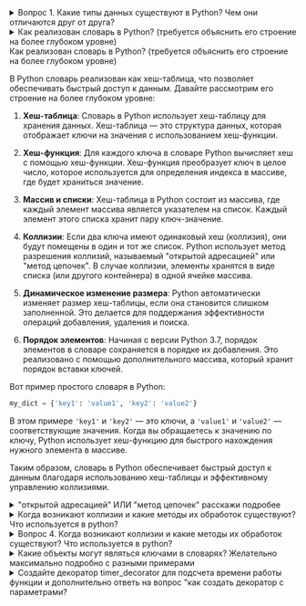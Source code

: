 
<details>

<summary>Вопрос 1. Какие типы данных существуют в Python? Чем они отличаются друг от друга?</summary>

Типы данных делаться на изменяемые и неизменяемые.
Изменяемые: 

- list([]) - упорядоченные, 
-  set( {} ), dict( {} )  - неупорядоченные
- bytearray: изменяемая версия bytes, но сами по себе объекты bytearray являются изменяемыми, так что это исключение.
Неизменяемые

- int: целые числа
- float: числа с плавающей запятой
- complex: комплексные числа
- bool: логические значения True или False.
- str: строки, например, "Hello", "Python".
- tuple: кортежи, например, (1, 2, 3). В случае если внутренне tuple неизменяемые типы данных
- bytes: последовательность байтов, например, b'hello'.
- frozenset: неизменяемая версия множества set.

Упорядоченность определяет, имеют ли элементы в объекте определенный порядок. 
 Списков (list), строк (str) и кортежей (tuple)
 (Словари dict): начиная с Python 3.7, словари гарантированно сохраняют порядок добавления элементов.

Неупорядоченные типы данных не гарантируют порядок элементов.

К ним, помимо множеств (set), относится и frozenset - неизменяемая версия множества.


</details>

<details>

<summary>Как реализован словарь в Python? (требуется объяснить его строение на более глубоком уровне)</summary>

В Python словарь реализован как хеш-таблица, что позволяет обеспечивать быстрый доступ к данным.
Словарь в Python использует хеш-таблицу для хранения данных. Хеш-таблица — это структура данных, которая отображает ключи на значения с использованием хеш-функции. Для каждого ключа в словаре Python вычисляет хеш с помощью хеш-функции. Хеш-функция преобразует ключ в целое число, которое используется для определения индекса в массиве, где будет храниться значение.

Хеш-таблица в Python состоит из массива, где каждый элемент массива является указателем на список. Каждый элемент этого списка хранит пару ключ-значение.

Коллизии

Если два ключа имеют одинаковый хеш (коллизия), они будут помещены в один и тот же список. Python использует метод разрешения коллизий, называемый "открытой адресацией" или "метод цепочек". В случае коллизии, элементы хранятся в виде списка (или другого контейнера) в одной ячейке массива.

Динамическое изменение размера

Python автоматически изменяет размер хеш-таблицы, если она становится слишком заполненной. Это делается для поддержания эффективности операций добавления, удаления и поиска.

</details>




<summary>Как реализован словарь в Python? (требуется объяснить его строение на более глубоком уровне)</summary>

В Python словарь реализован как хеш-таблица, что позволяет обеспечивать быстрый доступ к данным. Давайте рассмотрим его строение на более глубоком уровне:

1. **Хеш-таблица**: Словарь в Python использует хеш-таблицу для хранения данных. Хеш-таблица — это структура данных, которая отображает ключи на значения с использованием хеш-функции.

2. **Хеш-функция**: Для каждого ключа в словаре Python вычисляет хеш с помощью хеш-функции. Хеш-функция преобразует ключ в целое число, которое используется для определения индекса в массиве, где будет храниться значение.

3. **Массив и списки**: Хеш-таблица в Python состоит из массива, где каждый элемент массива является указателем на список. Каждый элемент этого списка хранит пару ключ-значение.

4. **Коллизии**: Если два ключа имеют одинаковый хеш (коллизия), они будут помещены в один и тот же список. Python использует метод разрешения коллизий, называемый "открытой адресацией" или "метод цепочек". В случае коллизии, элементы хранятся в виде списка (или другого контейнера) в одной ячейке массива.

5. **Динамическое изменение размера**: Python автоматически изменяет размер хеш-таблицы, если она становится слишком заполненной. Это делается для поддержания эффективности операций добавления, удаления и поиска.

6. **Порядок элементов**: Начиная с версии Python 3.7, порядок элементов в словаре сохраняется в порядке их добавления. Это реализовано с помощью дополнительного массива, который хранит порядок вставки ключей.

Вот пример простого словаря в Python:

```python
my_dict = {'key1': 'value1', 'key2': 'value2'}
```

В этом примере `'key1'` и `'key2'` — это ключи, а `'value1'` и `'value2'` — соответствующие значения. Когда вы обращаетесь к значению по ключу, Python использует хеш-функцию для быстрого нахождения нужного элемента в массиве.

Таким образом, словарь в Python обеспечивает быстрый доступ к данным благодаря использованию хеш-таблицы и эффективному управлению коллизиями.

</details>

<details>

<summary>"открытой адресацией" ИЛИ "метод цепочек" расскажи подробее </summary>

В контексте хеш-таблиц, таких как реализация словарей в Python, существуют два основных метода разрешения коллизий: метод цепочек и открытая адресация. Давайте рассмотрим каждый из них подробнее.

### Метод цепочек (Chaining)

Метод цепочек — это наиболее распространенный способ разрешения коллизий в хеш-таблицах. Основная идея заключается в том, что каждый элемент массива хеш-таблицы содержит указатель на список (или другую структуру данных), который хранит все пары ключ-значение, хеши которых соответствуют данному индексу.

**Преимущества:**

- Простота реализации.
- Хорошая производительность в среднем случае.

**Недостатки:**

- В худшем случае, когда все ключи имеют одинаковый хеш, производительность может снизиться до O(n) для операций поиска, вставки и удаления.
**Как это работает:**

1. **Хеширование**: Когда вы добавляете пару ключ-значение в хеш-таблицу, ключ хешируется для получения индекса в массиве.
2. **Добавление в список**: Если два ключа имеют одинаковый хеш (коллизия), они добавляются в один и тот же список, связанный с этим индексом.
3. **Поиск**: При поиске значения по ключу, ключ хешируется, чтобы найти соответствующий индекс в массиве. Затем выполняется поиск по списку, связанному с этим индексом, чтобы найти нужную пару ключ-значение.

**Преимущества:**

- Простота реализации.
- Хорошая производительность в среднем случае.

**Недостатки:**

- В худшем случае, когда все ключи имеют одинаковый хеш, производительность может снизиться до O(n) для операций поиска, вставки и удаления.

### Открытая адресация (Open Addressing)

Открытая адресация — это альтернативный метод разрешения коллизий, при котором все элементы хранятся непосредственно в массиве хеш-таблицы. Если происходит коллизия, алгоритм ищет следующую доступную ячейку в массиве.

**Как это работает:**

1. **Хеширование**: Ключ хешируется для получения индекса в массиве.
2. **Поиск доступной ячейки**: Если ячейка с полученным индексом уже занята, алгоритм ищет следующую доступную ячейку. Это может быть сделано с помощью различных стратегий, таких как линейное зондирование, квадратичное зондирование или двойное хеширование.
3. **Вставка**: Пара ключ-значение вставляется в первую найденную доступную ячейку.

**Преимущества:**

- Более эффективное использование памяти, так как не требуется хранить дополнительные структуры данных, такие как списки.
- Хорошая производительность в случае хорошего распределения хешей.

**Недостатки:**

- Более сложная реализация по сравнению с методом цепочек.
- Производительность может снижаться, если таблица становится слишком заполненной, так как требуется больше времени на поиск доступных ячеек.

Оба метода имеют свои преимущества и недостатки, и выбор между ними зависит от конкретных требований и условий использования. В Python используется метод цепочек для разрешения коллизий в словарях.

______________________________________
Метод цепочек — это способ разрешения коллизий в хеш-таблицах. Вот как он работает кратко:

Хеширование: Ключ преобразуется в хеш, который определяет индекс в массиве.
Связанные списки: Каждый элемент массива указывает на связанный список, который хранит пары ключ-значение.
Разрешение коллизий: Если два ключа имеют одинаковый хеш, они добавляются в один и тот же связанный список.
Поиск: При поиске значения по ключу, сначала вычисляется хеш ключа, чтобы найти индекс в массиве, а затем выполняется поиск по связанному списку для нахождения нужного значения.

Таким образом, метод цепочек позволяет эффективно управлять коллизиями, сохраняя все элементы с одинаковым хешем в одном списке.

</details>

<details>
<summary> Когда возникают коллизии и какие методы их обработок существуют? Что используется в python?</summary>


Коллизии в хеш-таблицах возникают, когда два разных входных значения имеют один и тот же хеш, то есть когда два разных ключа отображаются в один и тот же индекс в массиве. Это может привести к проблемам, так как данные могут быть перезаписаны или потеряны, если не обрабатывать такие ситуации должным образом.

Вот несколько распространенных методов обработки коллизий:

1. **Метод цепочек (Chaining):** Каждый элемент хеш-таблицы является указателем на список (или другую структуру данных), содержащий все элементы, хешируемые в данный индекс. При коллизии новый элемент просто добавляется в этот список.

2. **Открытая адресация (Open Addressing):** При возникновении коллизии, алгоритм ищет следующее доступное место в массиве. Существует несколько подходов к открытой адресации:
   - Линейное исследование: проверка следующего индекса до нахождения свободного места.
   - Квадратичное исследование: проверка следующего индекса с квадратичным шагом.
   - Двойное хеширование: использование второго хеш-функции для определения шага поиска.

В Python для обработки коллизий в хеш-таблицах используется метод цепочек. Встроенные типы данных, такие как словари (`dict`), используют хеш-таблицы для хранения данных, и Python автоматически обрабатывает коллизии с помощью метода цепочек. Это позволяет эффективно управлять данными и обеспечивает быстрый доступ к элементам.
</details>


<details>
<summary> Вопрос 4. Когда возникают коллизии и какие методы их обработок существуют? Что используется в python?</summary>


Коллизии в хеш-таблицах возникают, когда два разных входных значения имеют один и тот же хеш, то есть когда два разных ключа отображаются в один и тот же индекс в массиве. Это может привести к проблемам, так как данные могут быть перезаписаны или потеряны, если не обрабатывать такие ситуации должным образом.


Метод цепочек (Chaining) и Открытая адресация. В python используется Метод цепочек

Метод цепочек (Chaining) - каждый элемент массива хеш-таблицы содержит указатель на список (или другой тип данных), который хранит все пары ключ значений, хешей которые соответствуют данном индексу.

Плюс проста реализация и Хорошая производительность в среднем случае.

В худшем случае, когда все ключи имеют одинаковый хеш, производительность может снизиться до O(n) для операций поиска, вставки и удаления.

Когда вы добавляете пару ключ-значение в хеш-таблицу, ключ хешируется для получения индекса в массиве.
Если два ключа имеют одинаковый хеш (коллизия), они добавляются в один и тот же список, связанный с этим индексом.
При поиске значения по ключу, ключ хешируется, чтобы найти соответствующий индекс в массиве. Затем выполняется поиск по списку, связанному с этим индексом, чтобы найти нужную пару ключ-значение.

Открытая адресация — это альтернативный метод разрешения коллизий, при котором все элементы хранятся непосредственно в массиве хеш-таблицы. Если происходит коллизия, алгоритм ищет следующую доступную ячейку в массиве.

Ключ хешируется для получения индекса в массиве.
Если ячейка с полученным индексом уже занята, алгоритм ищет следующую доступную ячейку. Это может быть сделано с помощью различных стратегий, таких как линейное зондирование, квадратичное зондирование или двойное хеширование.

Пара ключ-значение вставляется в первую найденную доступную ячейку.

Преимущества: Более эффективное использование памяти, так как не требуется хранить дополнительные структуры данных, такие как списки. Хорошая производительность в случае хорошего распределения хешей.

Недостатки: Более сложная реализация по сравнению с методом цепочек. Производительность может снижаться, если таблица становится слишком заполненной, так как требуется больше времени на поиск доступных ячеек.

</details>

<details>
<summary>Какие объекты могут являться ключами в словарях? Желательно максимально подробно с разными примерами</summary>

Ключи в словарях Python должны быть **хешируемыми** (hashable). Это единственное жёсткое требование.  
Хешируемый объект — это объект, у которого:

1. Определён метод `__hash__()`, возвращающий целое число, и это число **не меняется** за всё время жизни объекта.
2. Определён метод `__eq__()` для сравнения на равенство.
3. Если `a == b`, то `hash(a) == hash(b)`.

Если объект изменяемый (его содержимое можно изменить после создания), он **не может быть хешируемым** и, значит, не может быть ключом. Примеры **нельзя** использовать как ключи: `list`, `dict`, `set`, `bytearray`, большинство пользовательских классов по умолчанию (если не сделаны ими хешируемыми).

---

### ✅ Что **можно** использовать как ключи

#### 1. **Неизменяемые встроенные типы**
```python
d = {
    42: "число",
    3.14: "пи",
    "hello": "строка",
    True: "булево",
    None: "None",
    (1, 2): "кортеж",
    frozenset({1, 2, 3}): "frozenset",
    b"bytes": "байты",
    (1, "a", (2, 3)): "вложенный кортеж"
}
```

#### 2. **Классы-перечисления (Enum)**
```python
from enum import Enum

class Color(Enum):
    RED = 1
    GREEN = 2

d = {Color.RED: "красный", Color.GREEN: "зелёный"}
```

#### 3. **Пользовательские классы** (если они неизменяемые или переопределены `__hash__` и `__eq__`)
```python
class Point:
    def __init__(self, x, y):
        self.x = x
        self.y = y

    def __eq__(self, other):
        return isinstance(other, Point) and (self.x, self.y) == (other.x, other.y)

    def __hash__(self):
        return hash((self.x, self.y))

d = {Point(1, 2): "точка"}
```

#### 4. **Именованные кортежи (`namedtuple`)**
```python
from collections import namedtuple

Person = namedtuple("Person", ["name", "age"])
d = {Person("Alice", 30): "инженер"}
```

#### 5. **Датаклассы с `frozen=True`**
```python
from dataclasses import dataclass

@dataclass(frozen=True)
class Product:
    name: str
    price: float

d = {Product("Молоко", 1.99): "молочный отдел"}
```

#### 6. **Специальные типы из стандартной библиотеки**
```python
import datetime
import ipaddress

d = {
    datetime.date(2025, 7, 30): "сегодня",
    ipaddress.IPv4Address("192.168.1.1"): "роутер"
}
```

---

### ❌ Что **нельзя** использовать как ключи

```python
bad_keys = [
    [1, 2, 3],          # list — изменяемый
    {"a": 1},           # dict — изменяемый
    {1, 2, 3},          # set — изменяемый
    bytearray(b"abc"),  # bytearray — изменяемый
]
```

Попытка использовать их вызовет `TypeError: unhashable type: 'list'`.

---

### 🧪 Проверка хешируемости
```python
def is_hashable(obj):
    try:
        hash(obj)
        return True
    except TypeError:
        return False

print(is_hashable((1, 2)))     # True
print(is_hashable([1, 2]))     # False
```

---

### 🧵 Подводные камни

- **Кортежи** могут быть ключами, **если все их элементы хешируемы**:
  ```python
  {(1, [2, 3]): "ошибка"}  # TypeError: unhashable type: 'list'
  ```

- **Булевы значения** `True` и `False** эквивалентны `1` и `0` при сравнении:
  ```python
  d = {True: "истина", 1: "единица"}
  print(d)  # {True: "единица"} — 1 перезаписал True
  ```

- **None** и **Ellipsis** (`...`) тоже хешируемы:
  ```python
  d = {None: "ничто", ...: "многоточие"}
  ```

---

### 📌 Итого
**Правило:** ключом может быть **любой объект**, у которого:
- `hash(obj)` не выбрасывает `TypeError`
- `obj` неизменяем (или изменяем, но хеш всегда одинаковый и `__eq__` реализован корректно)

Если сомневаетесь — проверяйте `hash(obj)` или `is_hashable(obj)`.

</details>

<details>
<summary>Создайте декоратор timer_decorator для подсчета времени работы функции и дополнительно ответь на вопрос "как создать декоратор с параметрами?</summary>

# Создайте декоратор timer_decorator для подсчета времени работы функции и дополнительно ответь на вопрос "как создать декоратор с параметрами?"

````
import time

def timer_decorator(func):
    def wrapper(*args, **kwargs):
        start = time.time()
        result = func(*args, **kwargs)
        print(f'Время выполнения функции - {time.time() - start} сек')
        return result
    return wrapper


# Пример использования декоратора 
@timer_decorator 
def example_function(numbers): 
    _ = [number for number in range(1, numbers + 1) if number % 2 == 0] 
    return 'Готово' 

# Вызов функции для теста 
result = example_function(10_000_000) 
print(result) 
```

Декораторы в Python - это своего рода "обёртка" для функций, позволяющая добавлять им новую функциональность без изменения их исходного кода. Представьте, что вам нужно украсить торт: вы не будете менять сам рецепт торта, а просто добавите сверху украшения. Так же и декораторы - они "украшают" функцию дополнительными действиями.

Декоратор - это функция, которая оборачивает другую функцию для изменения ее функциональности без изменения самого кода

Общее правило - декоратор принимает функцию в качестве аргумента и возвращает функцию.

Как передать параметры в декоратор?

Для этого нам понадобится еще один уровень вложенности функций. Внешняя функция будет принимать параметры декоратора, а внутренняя - саму декорируемую функцию.

def repeat(num_times):
    def decorator_repeat(func):
        def wrapper(*args, **kwargs):
            for _ in range(num_times):
                result = func(*args, **kwargs)
            return result
        return wrapper
    return decorator_repeat

@repeat(num_times=3)
def greet(name):
    print(f"Привет, {name}!")

greet("Алиса")


</details>